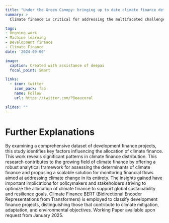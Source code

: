 ```yaml
---
title: "Under the Green Canopy: bringing up to date climate finance determinants analysis with BERT"
summary: >
  Climate finance is critical for addressing the multifaceted challenges of climate change, encompassing mitigation, adaptation, and environmental sustainability. This study aims to analyze the determinants of climate finance allocation across these dimensions by getting an accurate estimate climate finance flows using an advanced machine learning approach. 

tags:
- Ongoing work
- Machine learning
- Development finance
- Climate Finance
date: '2024-09-06'

image:
  caption: Created with assistance of deepai
  focal_point: Smart

links:
  - icon: twitter
    icon_pack: fab
    name: Follow
    url: https://twitter.com/PBeaucoral

slides: ""
---
```


# Further Explanations

By examining a comprehensive dataset of development finance projects, this study identifies key factors influencing the allocation of climate finance. This work reveals significant patterns in climate finance distribution. This research contributes to the growing field of climate finance by offering a robust analytical framework for assessing the determinants of climate finance and proposing a scalable solution for monitoring financial flows aimed at addressing climate change in its entirety. The insights gained have important implications for policymakers and stakeholders striving to optimize the allocation of climate finance to support global sustainability and resilience goals. Climate Finance BERT (Bidirectional Encoder Representations from Transformers) is employed to classify development finance projects, distinguishing those that contribute to climate mitigation, adaptation, and environmental objectives. Working Paper available upon request from January 2025.
